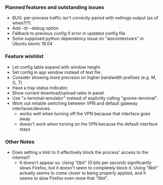 ### Planned features and outstanding issues
- BUG: per-process traffic isn't correctly paired with nethogs output (as of when?!?).
- Add -d/--debug option
- Fallback to previous config if error in updated config file.
- Solve supposed python dependency issue on "aiocontextvars" in Ubuntu bionic 18.04

### Feature wishlist
- Let config table expand with window height.
- Set config in app window instead of text file.
- Consider showing more precision on higher bandwidth prefixes (e.g. M, G, T)
- Have a tray status indicator.
- Show current download/upload rates in panel.
- Use "x-terminal-emulator" instead of explicitly calling "gnome-terminal".
- Work out reliable switching between VPN and default gateway interfaces/devices.
  - works well when turning off the VPN because that interface goes away
  - doesn't work when turning on the VPN because the default interface stays

### Other Notes
- Does setting a limit to 0 effectively block the process' access to the internet?
  - It doesn't appear so. Using "0bit" (0 bits per second) significantly slows
    Firefox, but it doesn't seem to completely block it. Using "8bit" actually
    seems to come closer to being properly applied, and it seems to slow Firefox
    even more that "0bit".
